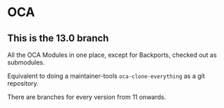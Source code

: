 # OCA

## This is the 13.0 branch

All the OCA Modules in one place, except for Backports, checked out as submodules.

Equivalent to doing a maintainer-tools `oca-clone-everything` as a git repository.

There are branches for every version from 11 onwards. 
